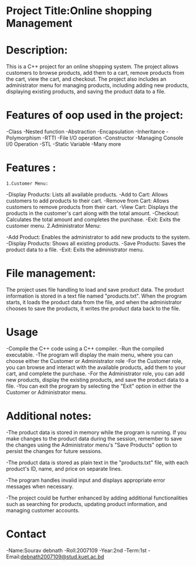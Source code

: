 
# Project Title:Online shopping  Management


# Description:


This is a C++ project for an online shopping system. The project allows customers to browse products, add them to a cart, remove products from the cart, view the cart, and checkout. The project also includes an administrator menu for managing products, including adding new products, displaying existing products, and saving the product data to a file.


# Features of oop used in the project:


-Class
-Nested function
-Abstraction
-Encapsulation
-Inheritance
-Polymorphism
-RTTI
-File I/O operation
-Constructor
-Managing Console I/0 Operation
-STL
-Static Variable
-Many more
# Features :

    1.Customer Menu:

-Display Products: Lists all available products.
-Add to Cart: Allows customers to add products to  their cart.
-Remove from Cart: Allows customers to remove products from their cart.
-View Cart: Displays the products in the customer's cart along with the total amount.
-Checkout: Calculates the total amount and completes the purchase.
-Exit: Exits the customer menu.
    2.Administrator Menu:

-Add Product: Enables the administrator to add new products to the system.
-Display Products: Shows all existing products.
-Save Products: Saves the product data to a file.
-Exit: Exits the administrator menu.
# File management:

The project uses file handling to load and save product data. The product information is stored in a text file named "products.txt". When the program starts, it loads the product data from the file, and when the administrator chooses to save the products, it writes the product data back to the file.
# Usage

-Compile the C++ code using a C++ compiler.
-Run the compiled executable.
-The program will display the main menu, where you can choose either the Customer or Administrator role
-For the Customer role, you can browse and interact with the available products, add them to your cart, and complete the purchase.
-For the Administrator role, you can add new products, display the existing products, and save the product data to a file.
-You can exit the program by selecting the "Exit" option in either the Customer or Administrator menu.
# Additional notes:

-The product data is stored in memory while the program is running. If you make changes to the product data during the session, remember to save the changes using the Administrator menu's "Save Products" option to persist the changes for future sessions.

-The product data is stored as plain text in the "products.txt" file, with each product's ID, name, and price on separate lines.

-The program handles invalid input and displays appropriate error messages when necessary.

-The project could be further enhanced by adding additional functionalities such as searching for products, updating product information, and managing customer accounts.

# Contact 

-Name:Sourav debnath
-Roll:2007109
-Year:2nd
-Term:1st
-Email:debnath2007109@stud.kuet.ac.bd


